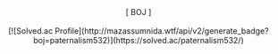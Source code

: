 
<center>[ BOJ ]<br><br>
[![Solved.ac Profile](http://mazassumnida.wtf/api/v2/generate_badge?boj=paternalism532)](https://solved.ac/paternalism532/)
</center>
